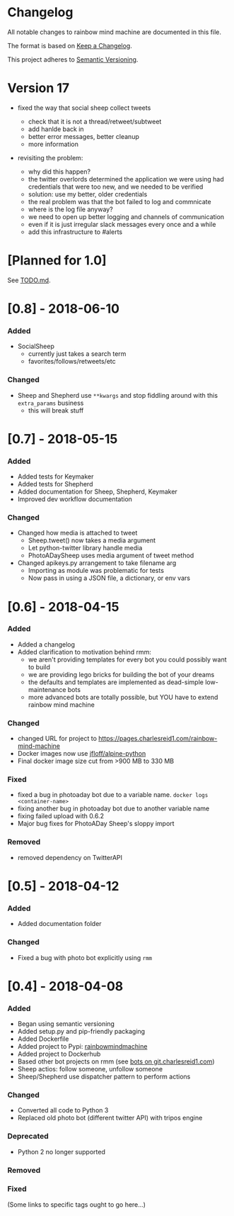 # Changelog

All notable changes to rainbow mind machine are documented in this file.

The format is based on [Keep a Changelog](http://keepachangelog.com/en/1.0.0).

This project adheres to [Semantic Versioning](https://semver.org/spec/v2.0.0.html).

# Version 17

- fixed the way that social sheep collect tweets
    - check that it is not a thread/retweet/subtweet
    - add hanlde back in
    - better error messages, better cleanup
    - more information

- revisiting the problem:
    - why did this happen?
    - the twitter overlords determined the application we were using
      had credentials that were too new, and we needed to be verified
    - solution: use my better, older credentials
    - the real problem was that the bot failed to log and commnicate
    - where is the log file anyway?
    - we need to open up better logging and channels of communication
    - even if it is just irregular slack messages every once and a while
    - add this infrastructure to #alerts 


# [Planned for 1.0]

See [TODO.md](/TODO.md).

# [0.8] - 2018-06-10

### Added

- SocialSheep
    - currently just takes a search term
    - favorites/follows/retweets/etc

### Changed

- Sheep and Shepherd use `**kwargs` and stop fiddling around
    with this `extra_params` business
    - this will break stuff

# [0.7] - 2018-05-15

### Added

- Added tests for Keymaker
- Added tests for Shepherd
- Added documentation for Sheep, Shepherd, Keymaker
- Improved dev workflow documentation

### Changed

- Changed how media is attached to tweet
    - Sheep.tweet() now takes a media argument
    - Let python-twitter library handle media
    - PhotoADaySheep uses media argument of tweet method
- Changed apikeys.py arrangement to take filename arg
    - Importing as module was problematic for tests
    - Now pass in using a JSON file, a dictionary, or env vars

# [0.6] - 2018-04-15

### Added

- Added a changelog
- Added clarification to motivation behind rmm: 
    - we aren't providing templates for every bot you could possibly want to build
    - we are providing lego bricks for building the bot of your dreams
    - the defaults and templates are implemented as dead-simple low-maintenance bots
    - more advanced bots are totally possible, but YOU have to extend rainbow mind machine

### Changed

- changed URL for project to https://pages.charlesreid1.com/rainbow-mind-machine
- Docker images now use [jfloff/alpine-python](https://github.com/jfloff/alpine-python)
- Final docker image size cut from >900 MB to 330 MB

### Fixed

- fixed a bug in photoaday bot due to a variable name. `docker logs <container-name>`
- fixing another bug in photoaday bot due to another variable name
- fixing failed upload with 0.6.2
- Major bug fixes for PhotoADay Sheep's sloppy import

### Removed

- removed dependency on TwitterAPI

# [0.5] - 2018-04-12

### Added
- Added documentation folder

### Changed
- Fixed a bug with photo bot explicitly using `rmm`

# [0.4] - 2018-04-08

### Added 
- Began using semantic versioning
- Added setup.py and pip-friendly packaging
- Added Dockerfile
- Added project to Pypi: [rainbowmindmachine](https://pypi.python.org/pypi/rainbowmindmachine)
- Added project to Dockerhub
- Based other bot projects on rmm 
    (see [bots on git.charlesreid1.com](https://git.charlesreid1.com/bots))
- Sheep actios: follow someone, unfollow someone
- Sheep/Shepherd use dispatcher pattern to perform actions

### Changed
- Converted all code to Python 3
- Replaced old photo bot (different twitter API) with tripos engine

### Deprecated
- Python 2 no longer supported

### Removed

### Fixed


(Some links to specific tags ought to go here...)

